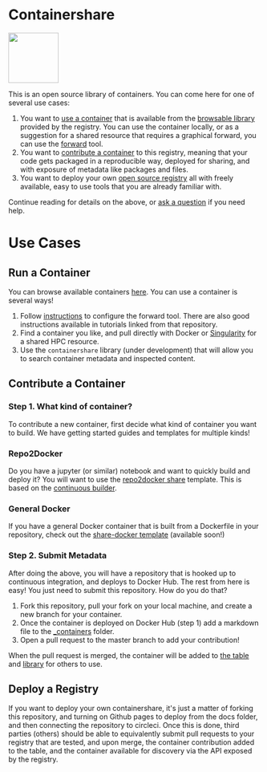 # Containershare

<img src="https://vsoch.github.io/lessons/assets/img/logo-book.png" width="100px">

This is an open source library of containers. You can come here for one of several use cases:

 1. You want to [use a container](#use-a-container) that is available from the [browsable library](https://vsoch.github.io/containershare) provided by the registry. You can use the container locally, or as a suggestion for a shared resource that requires a graphical forward, you can use the [forward](https://www.github.com/vsoch/forward) tool.
 2. You want to [contribute a container](#contribute-a-container) to this registry, meaning that your code gets packaged in a reproducible way, deployed for sharing, and with exposure of metadata like packages and files.
 3. You want to deploy your own [open source registry](#deploy-a-registry) all with freely available, easy to use tools that you are already familiar with.

Continue reading for details on the above, or [ask a question](https://www.github.com/vsoch/containershare/issues) if you need help.

# Use Cases

## Run a Container

You can browse available containers [here](https://vsoch.github.io/containershare). You can use a container is several ways!

 1. Follow [instructions](https://www.github.com/vsoch/forward) to configure the forward tool. There are also good instructions available in tutorials linked from that repository.
 2. Find a container you like, and pull directly with Docker or [Singularity](https://singularityware.github.io) for a shared HPC resource.
 3. Use the `containershare` library (under development) that will allow you to search container metadata and inspected content.

## Contribute a Container

### Step 1. What kind of container?
To contribute a new container, first decide what kind of container you want to build. We have getting started guides and templates for multiple kinds!

### Repo2Docker
Do you have a jupyter (or similar) notebook and want to quickly build and deploy it? You will want to use the [repo2docker share](https://github.com/vsoch/repo2docker-share) template. This is based on the [continuous builder](https://github.com/vsoch/continuous-build).

### General Docker
If you have a general Docker container that is built from a Dockerfile in your repository, check out the
[share-docker template](#) (available soon!)


### Step 2. Submit Metadata

After doing the above, you will have a repository that is hooked up to continuous integration, and deploys to Docker Hub. The rest from here is easy! You just need to submit this repository. How do you do that?

 1. Fork this repository, pull your fork on your local machine, and create a new branch for your container.
 2. Once the container is deployed on Docker Hub (step 1) add a markdown file to the [_containers](_containers) folder. 
 3. Open a pull request to the master branch to add your contribution!

When the pull request is merged, the container will be added to [the table](https://vsoch.github.io/containershare) and [library](https://vsoch.github.io/containershare/library.json) for others to use.


## Deploy a Registry
If you want to deploy your own containershare, it's just a matter of forking this repository, and turning on Github pages to deploy from the docs folder, and then connecting the repository to circleci. Once this is done, third parties (others) should be able to equivalently submit pull requests to your registry that are tested, and upon merge, the container contribution added to the table, and the container available for discovery via the API exposed by the registry.
